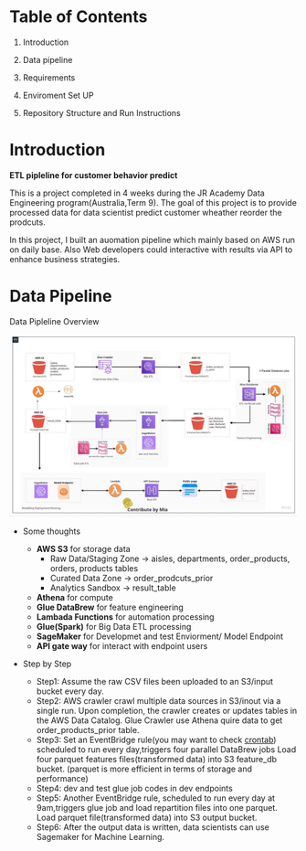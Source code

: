 # Table of Contents
1. Introduction

2. Data pipeline

3. Requirements

4. Enviroment Set UP

5. Repository Structure and Run Instructions


# Introduction

**ETL pipleline for customer behavior predict**

<p>This is a project completed in 4 weeks during the JR Academy Data Engineering program(Australia,Term 9). 
The goal of this project is to provide processed data for data scientist predict customer wheather reorder the prodcuts. 

In this project, I built an auomation pipeline which mainly based on AWS run on daily base. Also Web developers could interactive with results via API to enhance business strategies.  </p>

# Data Pipeline

Data Pipleline Overview

![data pipeline image](https://github.com/richa-beep/ETL-pipelin-for-customer-behavior-predict/blob/54e7c6a05b7fd20b36deda955c54cc768745b0c9/static/photo_2022-04-16_19-25-05.jpg)

* Some thoughts 
   * __AWS S3__ for storage data
      * Raw Data/Staging Zone -> aisles, departments, order_products, orders, products tables
      * Curated Data Zone -> order_prodcuts_prior
      * Analytics Sandbox -> result_table  
    * __Athena__ for compute
    * __Glue DataBrew__ for feature engineering
    * __Lambada Functions__ for automation processing
    * __Glue(Spark)__ for Big Data ETL processing
    * __SageMaker__ for Developmet and test Enviorment/ Model Endpoint
    * __API gate way__ for interact with endpoint users
    


* Step by Step
  * Step1: Assume the raw CSV files been uploaded to an S3/input bucket every day.
  * Step2: AWS crawler crawl multiple data sources in S3/inout via a single run. Upon completion, the crawler creates or updates tables in the AWS Data Catalog. Glue Crawler use Athena quire data to get order_products_prior table.
  * Step3: Set an EventBridge rule(you may want to check [crontab](https://crontab.guru/)) scheduled to run every day,triggers four parallel DataBrew jobs 
          Load four parquet features files(transformed data) into S3 feature_db bucket.
          (parquet is more efficient in terms of storage and performance)
  * Step4: dev and test glue job codes in dev endpoints
  * Step5: Another EventBridge rule, scheduled to run every day at 9am,triggers glue job and load repartition files into one parquet. Load  parquet file(transformed data) into S3 output bucket.
  * Step6: After the output data is written, data scientists can use Sagemaker for Machine Learning.
 






 
